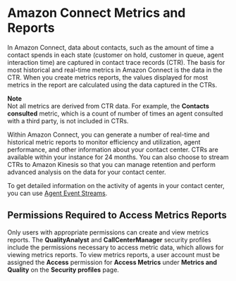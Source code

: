 # Amazon Connect Metrics and Reports<a name="connect-metrics"></a>

In Amazon Connect, data about contacts, such as the amount of time a contact spends in each state \(customer on hold, customer in queue, agent interaction time\) are captured in contact trace records \(CTR\)\. The basis for most historical and real\-time metrics in Amazon Connect is the data in the CTR\. When you create metrics reports, the values displayed for most metrics in the report are calculated using the data captured in the CTRs\.

**Note**  
Not all metrics are derived from CTR data\. For example, the **Contacts consulted** metric, which is a count of number of times an agent consulted with a third party, is not included in CTRs\.

Within Amazon Connect, you can generate a number of real\-time and historical metric reports to monitor efficiency and utilization, agent performance, and other information about your contact center\. CTRs are available within your instance for 24 months\. You can also choose to stream CTRs to Amazon Kinesis so that you can manage retention and perform advanced analysis on the data for your contact center\.

To get detailed information on the activity of agents in your contact center, you can use [Agent Event Streams](agent-event-streams.md)\.

## Permissions Required to Access Metrics Reports<a name="report-permissions"></a>

Only users with appropriate permissions can create and view metrics reports\. The **QualityAnalyst** and **CallCenterManager** security profiles include the permissions necessary to access metric data, which allows for viewing metrics reports\. To view metrics reports, a user account must be assigned the **Access** permission for **Access Metrics** under **Metrics and Quality** on the **Security profiles** page\.